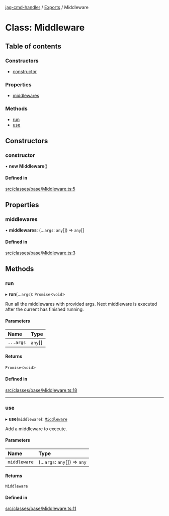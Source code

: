 [jag-cmd-handler](../README.md) / [Exports](../modules.md) / Middleware

# Class: Middleware

## Table of contents

### Constructors

- [constructor](Middleware.md#constructor)

### Properties

- [middlewares](Middleware.md#middlewares)

### Methods

- [run](Middleware.md#run)
- [use](Middleware.md#use)

## Constructors

### constructor

• **new Middleware**()

#### Defined in

[src/classes/base/Middleware.ts:5](https://github.com/JAGUARAVI/JagCmdHandler/blob/c9559fb/src/classes/base/Middleware.ts#L5)

## Properties

### middlewares

• **middlewares**: (...`args`: `any`[]) => `any`[]

#### Defined in

[src/classes/base/Middleware.ts:3](https://github.com/JAGUARAVI/JagCmdHandler/blob/c9559fb/src/classes/base/Middleware.ts#L3)

## Methods

### run

▸ **run**(...`args`): `Promise`<`void`\>

Run all the middlewares with provided args. Next middleware is executed after the current has finished running.

#### Parameters

| Name | Type |
| :------ | :------ |
| `...args` | `any`[] |

#### Returns

`Promise`<`void`\>

#### Defined in

[src/classes/base/Middleware.ts:18](https://github.com/JAGUARAVI/JagCmdHandler/blob/c9559fb/src/classes/base/Middleware.ts#L18)

___

### use

▸ **use**(`middleware`): [`Middleware`](Middleware.md)

Add a middleware to execute.

#### Parameters

| Name | Type |
| :------ | :------ |
| `middleware` | (...`args`: `any`[]) => `any` |

#### Returns

[`Middleware`](Middleware.md)

#### Defined in

[src/classes/base/Middleware.ts:11](https://github.com/JAGUARAVI/JagCmdHandler/blob/c9559fb/src/classes/base/Middleware.ts#L11)
